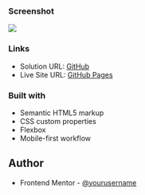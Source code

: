 
### Screenshot

![](../images/screenshot.jpg)

### Links

- Solution URL: [GitHub](https://github.com/davidOliveira1995)
- Live Site URL: [GitHub Pages](https://your-live-site-url.com)

### Built with

- Semantic HTML5 markup
- CSS custom properties
- Flexbox
- Mobile-first workflow

## Author

- Frontend Mentor - [@yourusername](https://www.frontendmentor.io/profile/yourusername)

